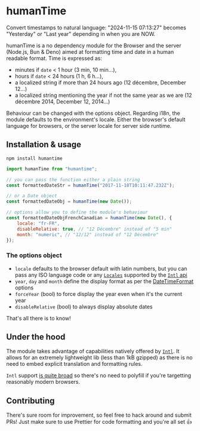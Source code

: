 # humanTime

Convert timestamps to natural language: "2024-11-15 07:13:27" becomes "Yesterday" or "Last year" depending in when you are NOW.

humanTime is a no dependency module for the Browser and the server (Node.js, Bun & Deno) aimed at formatting time and date in a human readable format. Time is expressed as:

-   minutes if `date` < 1 hour (3 min, 10 min…),
-   hours if `date` < 24 hours (1 h, 6 h…),
-   a localized string if more than 24 hours ago (12 décembre, December 12…)
-   a localized string mentioning the year if not the same year as we are (12 décembre 2014, December 12, 2014…)

Behaviour can be changed with the options object. Regarding i18n, the module defaults to the environment's locale. Either the browser's default language for browsers, or the server locale for server side runtime.

## Installation & usage

```
npm install humantime
```

```js
import humanTime from "humantime";

// you can pass the function either a plain string
const formattedDateStr = humanTime("2017-11-18T10:11:47.232Z");

// or a Date object
const formattedDateObj = humanTime(new Date());

// options allow you to define the module's behaviour
const formattedDateObjFrenchCanadian = humanTime(new Date(), {
    locale: "fr-FR",
    disableRelative: true, // "12 Décembre" instead of "5 min"
    month: "numeric", // "12/12" instead of "12 Décembre"
});
```

### The options object

-   `locale` defaults to the browser default with latin numbers, but you can pass any ISO language code or any [`Locales`](https://developer.mozilla.org/en-US/docs/Web/JavaScript/Reference/Global_Objects/Intl#locales_argument) supported by the [`Intl` api](https://developer.mozilla.org/en-US/docs/Web/JavaScript/Reference/Global_Objects/Intl)
-   `year`, `day` and `month` define the display format as per the [DateTimeFormat](https://developer.mozilla.org/en-US/docs/Web/JavaScript/Reference/Global_Objects/Intl/DateTimeFormat/DateTimeFormat) options
-   `forceYear` (bool) to force display the year even when it's the current year
-   `disableRelative` (bool) to always display absolute dates

That's all there is to know!

## Under the hood

The module takes advantage of capabilities natively offered by [`Intl`](https://developer.mozilla.org/en-US/docs/Web/JavaScript/Reference/Global_Objects/Intl). It allows for an extremely lightweight lib (less than 1kB gzipped) as there is no need to embed explicit translation and formatting rules.

`Intl` support [is quite broad](https://caniuse.com/#feat=internationalization) so there's no need to polyfill if you're targetting reasonably modern browsers.

## Contributing

There's sure room for improvement, so feel free to hack around and submit PRs!
Just make sure to use Prettier for code formatting and you're all set 👍
